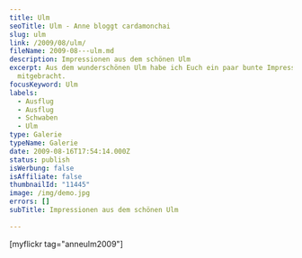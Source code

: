```yaml
---
title: Ulm
seoTitle: Ulm - Anne bloggt cardamonchai
slug: ulm
link: /2009/08/ulm/
fileName: 2009-08---ulm.md
description: Impressionen aus dem schönen Ulm
excerpt: Aus dem wunderschönen Ulm habe ich Euch ein paar bunte Impressionen
  mitgebracht.
focusKeyword: Ulm
labels:
  - Ausflug
  - Ausflug
  - Schwaben
  - Ulm
type: Galerie
typeName: Galerie
date: 2009-08-16T17:54:14.000Z
status: publish
isWerbung: false
isAffiliate: false
thumbnailId: "11445"
image: /img/demo.jpg
errors: []
subTitle: Impressionen aus dem schönen Ulm
  
---
```


[myflickr tag="anneulm2009"]

  